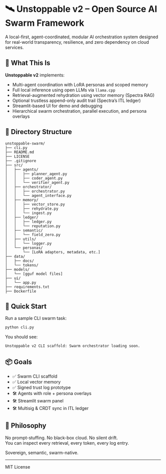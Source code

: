 # 🛰️ Unstoppable v2 – Open Source AI Swarm Framework

A local-first, agent-coordinated, modular AI orchestration system designed for real-world transparency, resilience, and zero dependency on cloud services.

## 🧠 What This Is

**Unstoppable v2** implements:
- Multi-agent coordination with LoRA personas and scoped memory
- Full local inference using open LLMs via `llama.cpp`
- Retrieval-augmented rehydration using vector memory (Spectra RAG)
- Optional trustless append-only audit trail (Spectra’s ITL ledger)
- Streamlit-based UI for demo and debugging
- Hierarchical swarm orchestration, parallel execution, and persona overlays

## 📂 Directory Structure

```
unstoppable-swarm/
├── cli.py
├── README.md
├── LICENSE
├── .gitignore
├── src/
│   ├── agents/
│   │   ├── planner_agent.py
│   │   ├── coder_agent.py
│   │   └── verifier_agent.py
│   ├── orchestrator/
│   │   ├── orchestrator.py
│   │   └── agent_interface.py
│   ├── memory/
│   │   ├── vector_store.py
│   │   ├── rehydrate.py
│   │   └── ingest.py
│   ├── ledger/
│   │   ├── ledger.py
│   │   └── reputation.py
│   ├── semantic/
│   │   └── field_zero.py
│   ├── utils/
│   │   └── logger.py
│   └── personas/
│       └── [LoRA adapters, metadata, etc.]
├── data/
│   ├── docs/
│   └── tokens/
├── models/
│   └── [gguf model files]
├── ui/
│   └── app.py
├── requirements.txt
├── Dockerfile
```

## 🚀 Quick Start

Run a sample CLI swarm task:

```bash
python cli.py
```

You should see:

```
Unstoppable v2 CLI scaffold: Swarm orchestrator loading soon.
```

## 📦 Goals

- ✅ Swarm CLI scaffold
- ✅ Local vector memory
- ✅ Signed trust log prototype
- 🛠️ Agents with role + persona overlays
- 🛠️ Streamlit swarm panel
- 🛠️ Multisig & CRDT sync in ITL ledger

## 🧠 Philosophy

No prompt-stuffing. No black-box cloud. No silent drift.  
You can inspect every retrieval, every token, every log entry.

Sovereign, semantic, swarm-native.

---

MIT License
